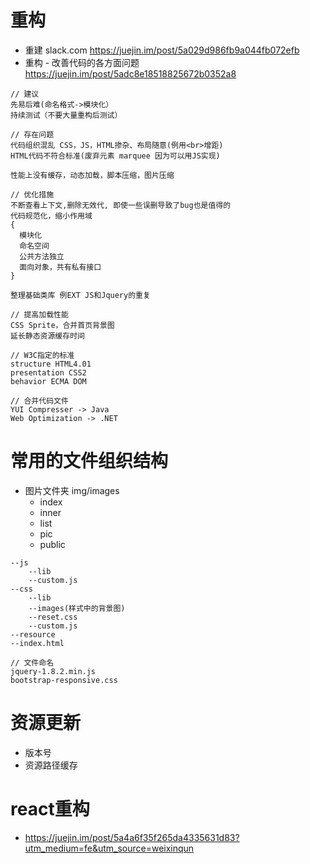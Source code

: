 # 重构

- 重建 slack.com <https://juejin.im/post/5a029d986fb9a044fb072efb>
- 重构 - 改善代码的各方面问题 https://juejin.im/post/5adc8e18518825672b0352a8

```
// 建议
先易后难(命名格式->模块化）
持续测试（不要大量重构后测试）

// 存在问题
代码组织混乱 CSS，JS，HTML掺杂、布局随意(例用<br>增距)
HTML代码不符合标准(废弃元素 marquee 因为可以用JS实现)

性能上没有缓存，动态加载，脚本压缩，图片压缩

// 优化措施
不断查看上下文,删除无效代, 即使一些误删导致了bug也是值得的
代码规范化，缩小作用域
{
  模块化
  命名空间
  公共方法独立
  面向对象，共有私有接口
}

整理基础类库 例EXT JS和Jquery的重复

// 提高加载性能
CSS Sprite，合并首页背景图
延长静态资源缓存时间

// W3C指定的标准
structure HTML4.01
presentation CSS2
behavior ECMA DOM

// 合并代码文件
YUI Compresser -> Java
Web Optimization -> .NET
```

# 常用的文件组织结构

- 图片文件夹 img/images
    - index
    - inner
    - list
    - pic
    - public

```
--js
    --lib
    --custom.js
--css
    --lib
    --images(样式中的背景图)
    --reset.css
    --custom.js
--resource
--index.html

// 文件命名
jquery-1.8.2.min.js
bootstrap-responsive.css
```

# 资源更新

- 版本号
- 资源路径缓存

# react重构

- <https://juejin.im/post/5a4a6f35f265da4335631d83?utm_medium=fe&utm_source=weixinqun>
